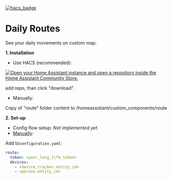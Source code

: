 [![hacs_badge](https://img.shields.io/badge/HACS-Custom-orange.svg)](https://github.com/custom-components/hacs)
# Daily Routes

<p>See your daily movements on custom map.</p>

<p><b>1. Installation</b></p>

- Use HACS (recommended):

[![Open your Home Assistant instance and open a repository inside the Home Assistant Community Store.](https://my.home-assistant.io/badges/hacs_repository.svg)](https://my.home-assistant.io/redirect/hacs_repository/?owner=artt652&category=integration&repository=daily_routes) 

add repo, than click "download".

- Manually:

<p>Copy of "route" folder content to  /homeassistant/custom_components/route</p>

<p><b>2. Set-up</b></p>

- Config flow setup: *Not implemented yet.*
- [Manually](info.md "Manually"):
 
 Add to```configuration.yaml```: </p>
```yaml
route:
  token: <your_long_life_token>
  devices:
    - <device_tracker.entity_id>
    - <person.entity_id>
```